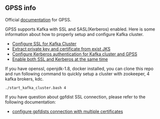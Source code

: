 ## GPSS info
Official [documentation](https://gpdb.docs.pivotal.io/streaming-server/latest/intro.html) for GPSS.

GPSS supports Kafka with SSL and SASL(Kerberos) enabled. Here is some information about how to properly setup and configure Kafka cluster.

- [Configure SSL for Kafka Cluster](kafka_ssl.md)
- [Extract private key and certificate from exist JKS](kafka_jks_to_gpss.md)
- [Configure Kerberos authentication for Kafka cluster and GPSS](kafka_krb.md)
- [Enable both SSL and Kerberos at the same time](kafka_krb_ssl.md)

If you have openssl, openjdk-1.8, docker installed, you can clone this repo and run following command to quickly setup a cluster with zookeeper, 4 kafka brokers, kdc.
```
./start_kafka_cluster.bash 4
```

If you have question about gpfdist SSL connection, please refer to the following documentation:

- [configure gpfdists connection with multiple certificates](gpfdist/README.md)